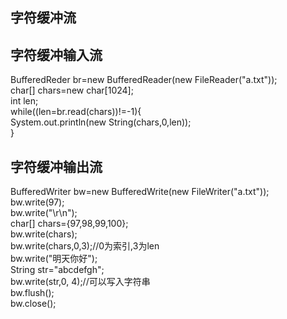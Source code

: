 ## 字符缓冲流
## 字符缓冲输入流 
BufferedReder br=new BufferedReader(new FileReader("a.txt"));  
char[] chars=new char[1024];  
int len;  
while((len=br.read(chars))!=-1){   
  System.out.println(new String(chars,0,len));  
}  
## 字符缓冲输出流
BufferedWriter bw=new BufferedWrite(new FileWriter("a.txt"));    
bw.write(97);    
bw.write("\r\n");  
char[] chars={97,98,99,100};  
bw.write(chars);  
bw.write(chars,0,3);//0为索引,3为len     
bw.write("明天你好");  
String str="abcdefgh";  
bw.write(str,0,  4);//可以写入字符串  
bw.flush();  
bw.close();  
